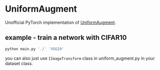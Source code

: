 # UniformAugment

Unofficial PyTorch implementation of [UniformAugment](https://arxiv.org/abs/2003.14348).

## example - train a network with CIFAR10
```python
python main.py './' 'VGG19'
```

you can also just use ```IImageTransform``` class in uniform_augment.py in your dataset class.
